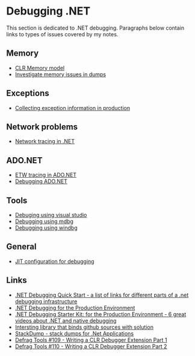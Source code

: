 
Debugging .NET
==============

This section is dedicated to .NET debugging. Paragraphs below contain links to types of issues covered by my notes.

Memory
------

- [CLR Memory model](memory/clr-memory.md)
- [Investigate memory issues in dumps](memory/analyze-net-memory-dumps.md)

Exceptions
----------

- [Collecting exception information in production](exceptions/collecting-net-exceptions/collecting-net-exceptions.md)

Network problems
----------------

- [Network tracing in .NET](network/net-network-tracing.md)

ADO.NET
-------

- [ETW tracing in ADO.NET](ado.net/ado.net-etw-tracing.md)
- [Debugging ADO.NET](ado.net/ado.net-debugging.md)

Tools
-----

- [Debuging using visual studio](debugging-using-vs/README.md)
- [Debugging using mdbg](debugging-using-mdbg/mdbg.exe.md)
- [Debugging using windbg](debugging-using-windbg/windbg-clr-debugging.md)

General
-------

- [JIT configuration for debugging](jit-configuration-for-debugging.md)

Links
-----

- [.NET Debugging Quick Start -  a list of links for different parts of a .net debugging infrastructure](http://blogs.msdn.com/b/arvindsh/archive/2012/03/14/net-debugging-quick-start.aspx)
- [.NET Debugging for the Production Environment](http://channel9.msdn.com/Series/-NET-Debugging-Stater-Kit-for-the-Production-Environment)
- [.NET Debugging Starter Kit: for the Production Environment - 6 great videos about .NET and native debugging](http://channel9.msdn.com/Series/-NET-Debugging-Stater-Kit-for-the-Production-Environment)
- [Intersting library that binds github sources with solution](https://github.com/GeertvanHorrik/GitHubLink)
- [StackDump - stack dumps for .Net Applications](http://stackdump.codeplex.com/)
- [Defrag Tools #109 - Writing a CLR Debugger Extension Part 1](http://channel9.msdn.com/Shows/Defrag-Tools/Defrag-Tools-109-Writing-a-CLR-Debugger-Extension-Part-1)
- [Defrag Tools #110 - Writing a CLR Debugger Extension Part 2](http://channel9.msdn.com/Shows/Defrag-Tools/Defrag-Tools-110-Writing-a-CLR-Debugger-Extension-Part-2)
